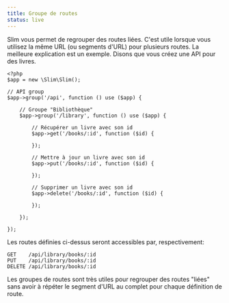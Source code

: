 ```yaml
---
title: Groupe de routes
status: live
---
```


Slim vous permet de regrouper des routes liées. C'est utile lorsque vous utilisez la même URL (ou segments d'URL) pour plusieurs routes. La meilleure explication est un exemple. Disons que vous créez une API pour des livres.

    <?php
    $app = new \Slim\Slim();

    // API group
    $app->group('/api', function () use ($app) {

        // Groupe "Bibliothèque"
        $app->group('/library', function () use ($app) {

            // Récupérer un livre avec son id
            $app->get('/books/:id', function ($id) {

            });

            // Mettre à jour un livre avec son id
            $app->put('/books/:id', function ($id) {

            });

            // Supprimer un livre avec son id
            $app->delete('/books/:id', function ($id) {

            });

        });

    });

Les routes définies ci-dessus seront accessibles par, respectivement:

    GET    /api/library/books/:id
    PUT    /api/library/books/:id
    DELETE /api/library/books/:id

Les groupes de routes sont très utiles pour regrouper des routes "liées" sans avoir à répéter le segment d'URL au complet pour chaque définition de route.
